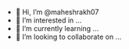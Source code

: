- 👋 Hi, I’m @maheshrakh07
- 👀 I’m interested in ...
- 🌱 I’m currently learning ...
- 💞️ I’m looking to collaborate on ...


<!---
maheshrakh07/maheshrakh07 is a ✨ special ✨ repository because its `README.md` (this file) appears on your GitHub profile.
You can click the Preview link to take a look at your changes.
--->
